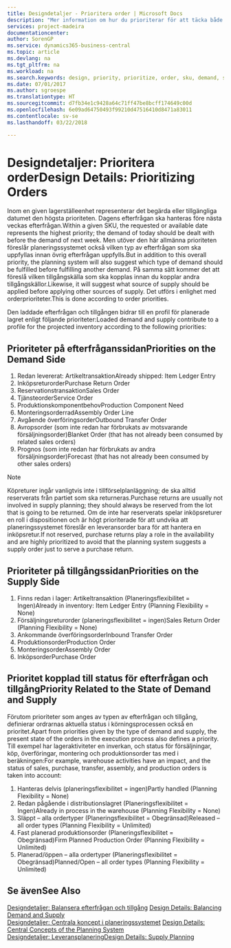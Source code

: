 ```yaml
---
title: Designdetaljer - Prioritera order | Microsoft Docs
description: "Mer information om hur du prioriterar för att täcka både krav för efterfrågan och tillgång."
services: project-madeira
documentationcenter: 
author: SorenGP
ms.service: dynamics365-business-central
ms.topic: article
ms.devlang: na
ms.tgt_pltfrm: na
ms.workload: na
ms.search.keywords: design, priority, prioritize, order, sku, demand, supply
ms.date: 07/01/2017
ms.author: sgroespe
ms.translationtype: HT
ms.sourcegitcommit: d7fb34e1c9428a64c71ff47be8bcff174649c00d
ms.openlocfilehash: 6e09ad64750493f99210d47516410d8471a83011
ms.contentlocale: sv-se
ms.lasthandoff: 03/22/2018

---
```

# <a name="design-details-prioritizing-orders"></a><span data-ttu-id="8ed14-103">Designdetaljer: Prioritera order</span><span class="sxs-lookup"><span data-stu-id="8ed14-103">Design Details: Prioritizing Orders</span></span>
<span data-ttu-id="8ed14-104">Inom en given lagerställeenhet representerar det begärda eller tillgängliga datumet den högsta prioriteten. Dagens efterfrågan ska hanteras före nästa veckas efterfrågan.</span><span class="sxs-lookup"><span data-stu-id="8ed14-104">Within a given SKU, the requested or available date represents the highest priority; the demand of today should be dealt with before the demand of next week.</span></span> <span data-ttu-id="8ed14-105">Men utöver den här allmänna prioriteten föreslår planeringssystemet också vilken typ av efterfrågan som ska uppfyllas innan övrig efterfrågan uppfylls.</span><span class="sxs-lookup"><span data-stu-id="8ed14-105">But in addition to this overall priority, the planning system will also suggest which type of demand should be fulfilled before fulfilling another demand.</span></span> <span data-ttu-id="8ed14-106">På samma sätt kommer det att föreslå vilken tillgångskälla som ska kopplas innan du kopplar andra tillgångskällor.</span><span class="sxs-lookup"><span data-stu-id="8ed14-106">Likewise, it will suggest what source of supply should be applied before applying other sources of supply.</span></span> <span data-ttu-id="8ed14-107">Det utförs i enlighet med orderprioriteter.</span><span class="sxs-lookup"><span data-stu-id="8ed14-107">This is done according to order priorities.</span></span>  
  
<span data-ttu-id="8ed14-108">Den laddade efterfrågan och tillgången bidrar till en profil för planerade lagret enligt följande prioriteter:</span><span class="sxs-lookup"><span data-stu-id="8ed14-108">Loaded demand and supply contribute to a profile for the projected inventory according to the following priorities:</span></span>  
  
## <a name="priorities-on-the-demand-side"></a><span data-ttu-id="8ed14-109">Prioriteter på efterfråganssidan</span><span class="sxs-lookup"><span data-stu-id="8ed14-109">Priorities on the Demand Side</span></span>  
1. <span data-ttu-id="8ed14-110">Redan levererat: Artikeltransaktion</span><span class="sxs-lookup"><span data-stu-id="8ed14-110">Already shipped: Item Ledger Entry</span></span>  
2. <span data-ttu-id="8ed14-111">Inköpsreturorder</span><span class="sxs-lookup"><span data-stu-id="8ed14-111">Purchase Return Order</span></span>  
3. <span data-ttu-id="8ed14-112">Reservationstransaktion</span><span class="sxs-lookup"><span data-stu-id="8ed14-112">Sales Order</span></span>  
4. <span data-ttu-id="8ed14-113">Tjänsteorder</span><span class="sxs-lookup"><span data-stu-id="8ed14-113">Service Order</span></span>  
5. <span data-ttu-id="8ed14-114">Produktionskomponentbehov</span><span class="sxs-lookup"><span data-stu-id="8ed14-114">Production Component Need</span></span>  
6. <span data-ttu-id="8ed14-115">Monteringsorderrad</span><span class="sxs-lookup"><span data-stu-id="8ed14-115">Assembly Order Line</span></span>  
7. <span data-ttu-id="8ed14-116">Avgående överföringsorder</span><span class="sxs-lookup"><span data-stu-id="8ed14-116">Outbound Transfer Order</span></span>  
8. <span data-ttu-id="8ed14-117">Avropsorder (som inte redan har förbrukats av motsvarande försäljningsorder)</span><span class="sxs-lookup"><span data-stu-id="8ed14-117">Blanket Order (that has not already been consumed by related sales orders)</span></span>  
9. <span data-ttu-id="8ed14-118">Prognos (som inte redan har förbrukats av andra försäljningsorder)</span><span class="sxs-lookup"><span data-stu-id="8ed14-118">Forecast (that has not already been consumed by other sales orders)</span></span>  
  
> [!NOTE]  
>  <span data-ttu-id="8ed14-119">Köpreturer ingår vanligtvis inte i tillförselplanläggning; de ska alltid reserverats från partiet som ska returneras.</span><span class="sxs-lookup"><span data-stu-id="8ed14-119">Purchase returns are usually not involved in supply planning; they should always be reserved from the lot that is going to be returned.</span></span> <span data-ttu-id="8ed14-120">Om de inte har reserverats spelar inköpsreturer en roll i dispositionen och är högt prioriterade för att undvika att planeringssystemet föreslår en leveransorder bara för att hantera en inköpsretur.</span><span class="sxs-lookup"><span data-stu-id="8ed14-120">If not reserved, purchase returns play a role in the availability and are highly prioritized to avoid that the planning system suggests a supply order just to serve a purchase return.</span></span>  
  
## <a name="priorities-on-the-supply-side"></a><span data-ttu-id="8ed14-121">Prioriteter på tillgångssidan</span><span class="sxs-lookup"><span data-stu-id="8ed14-121">Priorities on the Supply Side</span></span>  
1. <span data-ttu-id="8ed14-122">Finns redan i lager: Artikeltransaktion (Planeringsflexibilitet = Ingen)</span><span class="sxs-lookup"><span data-stu-id="8ed14-122">Already in inventory: Item Ledger Entry (Planning Flexibility = None)</span></span>  
2. <span data-ttu-id="8ed14-123">Försäljningsreturorder (planeringsflexibilitet = ingen)</span><span class="sxs-lookup"><span data-stu-id="8ed14-123">Sales Return Order (Planning Flexibility = None)</span></span>  
3. <span data-ttu-id="8ed14-124">Ankommande överföringsorder</span><span class="sxs-lookup"><span data-stu-id="8ed14-124">Inbound Transfer Order</span></span>  
4. <span data-ttu-id="8ed14-125">Produktionsorder</span><span class="sxs-lookup"><span data-stu-id="8ed14-125">Production Order</span></span>  
5. <span data-ttu-id="8ed14-126">Monteringsorder</span><span class="sxs-lookup"><span data-stu-id="8ed14-126">Assembly Order</span></span>  
6. <span data-ttu-id="8ed14-127">Inköpsorder</span><span class="sxs-lookup"><span data-stu-id="8ed14-127">Purchase Order</span></span>  
  
## <a name="priority-related-to-the-state-of-demand-and-supply"></a><span data-ttu-id="8ed14-128">Prioritet kopplad till status för efterfrågan och tillgång</span><span class="sxs-lookup"><span data-stu-id="8ed14-128">Priority Related to the State of Demand and Supply</span></span>  
<span data-ttu-id="8ed14-129">Förutom prioriteter som anges av typen av efterfrågan och tillgång, definierar ordrarnas aktuella status i körningsprocessen också en prioritet.</span><span class="sxs-lookup"><span data-stu-id="8ed14-129">Apart from priorities given by the type of demand and supply, the present state of the orders in the execution process also defines a priority.</span></span> <span data-ttu-id="8ed14-130">Till exempel har lageraktiviteter en inverkan, och status för försäljningar, köp, överföringar, montering och produktionsorder tas med i beräkningen:</span><span class="sxs-lookup"><span data-stu-id="8ed14-130">For example, warehouse activities have an impact, and the status of sales, purchase, transfer, assembly, and production orders is taken into account:</span></span>  
  
1. <span data-ttu-id="8ed14-131">Hanteras delvis (planeringsflexibilitet = ingen)</span><span class="sxs-lookup"><span data-stu-id="8ed14-131">Partly handled (Planning Flexibility = None)</span></span>  
2. <span data-ttu-id="8ed14-132">Redan pågående i distributionslagret (Planeringsflexibilitet = Ingen)</span><span class="sxs-lookup"><span data-stu-id="8ed14-132">Already in process in the warehouse (Planning Flexibility = None)</span></span>  
3. <span data-ttu-id="8ed14-133">Släppt – alla ordertyper (Planeringsflexibilitet = Obegränsad)</span><span class="sxs-lookup"><span data-stu-id="8ed14-133">Released – all order types (Planning Flexibility = Unlimited)</span></span>  
4. <span data-ttu-id="8ed14-134">Fast planerad produktionsorder (Planeringsflexibilitet = Obegränsad)</span><span class="sxs-lookup"><span data-stu-id="8ed14-134">Firm Planned Production Order (Planning Flexibility = Unlimited)</span></span>  
5. <span data-ttu-id="8ed14-135">Planerad/öppen – alla ordertyper (Planeringsflexibilitet = Obegränsad)</span><span class="sxs-lookup"><span data-stu-id="8ed14-135">Planned/Open – all order types (Planning Flexibility = Unlimited)</span></span>  
  
## <a name="see-also"></a><span data-ttu-id="8ed14-136">Se även</span><span class="sxs-lookup"><span data-stu-id="8ed14-136">See Also</span></span>  
<span data-ttu-id="8ed14-137">[Designdetaljer: Balansera efterfrågan och tillgång](design-details-balancing-demand-and-supply.md) </span><span class="sxs-lookup"><span data-stu-id="8ed14-137">[Design Details: Balancing Demand and Supply](design-details-balancing-demand-and-supply.md) </span></span>  
<span data-ttu-id="8ed14-138">[Designdetaljer: Centrala koncept i planeringssystemet](design-details-central-concepts-of-the-planning-system.md) </span><span class="sxs-lookup"><span data-stu-id="8ed14-138">[Design Details: Central Concepts of the Planning System](design-details-central-concepts-of-the-planning-system.md) </span></span>  
[<span data-ttu-id="8ed14-139">Designdetaljer: Leveransplanering</span><span class="sxs-lookup"><span data-stu-id="8ed14-139">Design Details: Supply Planning</span></span>](design-details-supply-planning.md)
